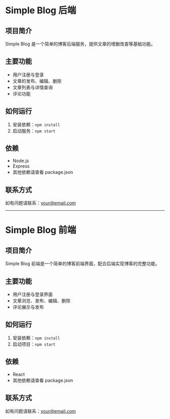 # Simple Blog 后端

## 项目简介
Simple Blog 是一个简单的博客后端服务，提供文章的增删改查等基础功能。

## 主要功能
- 用户注册与登录
- 文章的发布、编辑、删除
- 文章列表与详情查询
- 评论功能

## 如何运行
1. 安装依赖：`npm install`
2. 启动服务：`npm start`

## 依赖
- Node.js
- Express
- 其他依赖请查看 package.json

## 联系方式
如有问题请联系：your@email.com

---

# Simple Blog 前端

## 项目简介
Simple Blog 前端是一个简单的博客前端界面，配合后端实现博客的完整功能。

## 主要功能
- 用户注册与登录界面
- 文章浏览、发布、编辑、删除
- 评论展示与发布

## 如何运行
1. 安装依赖：`npm install`
2. 启动项目：`npm start`

## 依赖
- React
- 其他依赖请查看 package.json

## 联系方式
如有问题请联系：your@email.com
